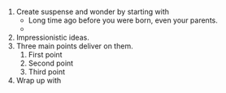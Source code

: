 
1. Create suspense and wonder by starting with 
	- Long time ago before you were born, even your parents.
	- 
2. Impressionistic ideas.
3. Three main points deliver on them. 
	1. First point
	2. Second point
	3. Third point
4. Wrap up with 